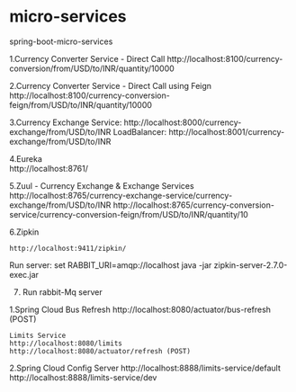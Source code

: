 # micro-services
spring-boot-micro-services

1.Currency Converter Service - Direct Call
    http://localhost:8100/currency-conversion/from/USD/to/INR/quantity/10000

2.Currency Converter Service - Direct Call using Feign	
    http://localhost:8100/currency-conversion-feign/from/USD/to/INR/quantity/10000

3.Currency Exchange Service:
    http://localhost:8000/currency-exchange/from/USD/to/INR 
    LoadBalancer:
    http://localhost:8001/currency-exchange/from/USD/to/INR

4.Eureka	
    http://localhost:8761/

5.Zuul - Currency Exchange & Exchange Services
	http://localhost:8765/currency-exchange-service/currency-exchange/from/USD/to/INR
    http://localhost:8765/currency-conversion-service/currency-conversion-feign/from/USD/to/INR/quantity/10

6.Zipkin

    http://localhost:9411/zipkin/
	
Run server:
set RABBIT_URI=amqp://localhost
java -jar zipkin-server-2.7.0-exec.jar

7. Run rabbit-Mq server

1.Spring Cloud Bus Refresh
    http://localhost:8080/actuator/bus-refresh (POST)
	
	Limits Service	
    http://localhost:8080/limits
    http://localhost:8080/actuator/refresh (POST)

2.Spring Cloud Config Server
	http://localhost:8888/limits-service/default
	http://localhost:8888/limits-service/dev
	
	
	
	
